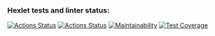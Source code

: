 ### Hexlet tests and linter status:
[![Actions Status](https://github.com/shamshaev/java-project-78/actions/workflows/hexlet-check.yml/badge.svg)](https://github.com/shamshaev/java-project-78/actions)
[![Actions Status](https://github.com/shamshaev/java-project-78/actions/workflows/self-check.yml/badge.svg)](https://github.com/shamshaev/java-project-78/actions)
[![Maintainability](https://api.codeclimate.com/v1/badges/a1fe7fbb11fadbe93d8a/maintainability)](https://codeclimate.com/github/shamshaev/java-project-78/maintainability)
[![Test Coverage](https://api.codeclimate.com/v1/badges/a1fe7fbb11fadbe93d8a/test_coverage)](https://codeclimate.com/github/shamshaev/java-project-78/test_coverage)

